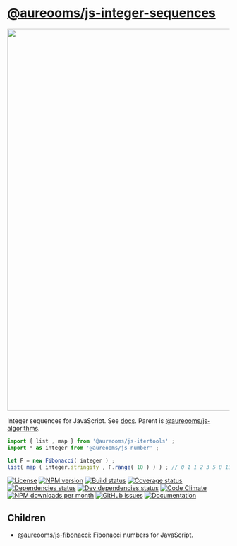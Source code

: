 [@aureooms/js-integer-sequences](https://aureooms.github.io/js-integer-sequences)
==

<img src="http://www.polprimos.com/imagenespub/poldiv13.jpg" width="864">

Integer sequences for JavaScript.
See [docs](https://aureooms.github.io/js-integer-sequences/index.html).
Parent is [@aureooms/js-algorithms](https://github.com/aureooms/js-algorithms).

```js
import { list , map } from '@aureooms/js-itertools' ;
import * as integer from '@aureooms/js-number' ;

let F = new Fibonacci( integer ) ;
list( map ( integer.stringify , F.range( 10 ) ) ) ; // 0 1 1 2 3 5 8 13 21 34
```

[![License](https://img.shields.io/github/license/aureooms/js-integer-sequences.svg?style=flat)](https://raw.githubusercontent.com/aureooms/js-integer-sequences/master/LICENSE)
[![NPM version](https://img.shields.io/npm/v/@aureooms/js-integer-sequences.svg?style=flat)](https://www.npmjs.org/package/@aureooms/js-integer-sequences)
[![Build status](https://img.shields.io/travis/aureooms/js-integer-sequences.svg?style=flat)](https://travis-ci.org/aureooms/js-integer-sequences)
[![Coverage status](https://img.shields.io/coveralls/aureooms/js-integer-sequences.svg?style=flat)](https://coveralls.io/r/aureooms/js-integer-sequences)
[![Dependencies status](https://img.shields.io/david/aureooms/js-integer-sequences.svg?style=flat)](https://david-dm.org/aureooms/js-integer-sequences#info=dependencies)
[![Dev dependencies status](https://img.shields.io/david/dev/aureooms/js-integer-sequences.svg?style=flat)](https://david-dm.org/aureooms/js-integer-sequences#info=devDependencies)
[![Code Climate](https://img.shields.io/codeclimate/github/aureooms/js-integer-sequences.svg?style=flat)](https://codeclimate.com/github/aureooms/js-integer-sequences)
[![NPM downloads per month](https://img.shields.io/npm/dm/@aureooms/js-integer-sequences.svg?style=flat)](https://www.npmjs.org/package/@aureooms/js-integer-sequences)
[![GitHub issues](https://img.shields.io/github/issues/aureooms/js-integer-sequences.svg?style=flat)](https://github.com/aureooms/js-integer-sequences/issues)
[![Documentation](https://aureooms.github.io/js-integer-sequences/badge.svg)](https://aureooms.github.io/js-integer-sequences/source.html)

## Children

  - [@aureooms/js-fibonacci](https://github.com/aureooms/js-fibonacci): Fibonacci numbers for JavaScript.

